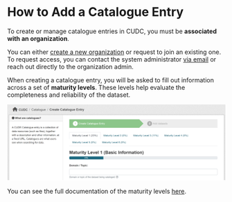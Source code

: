 # How to Add a Catalogue Entry

To create or manage catalogue entries in CUDC, you must be **associated with an organization**.

You can either [create a new organization](/organization/new) or request to join an existing one. To request access, you can contact the system administrator [via email](mailto:support@mail.urbandatacentre.ca) or reach out directly to the organization admin.


When creating a catalogue entry, you will be asked to fill out information across a set of **maturity levels**. These levels help evaluate the completeness and reliability of the dataset.

![Maturity Levels]( images/image-4.png )

You can see the full documentation of the maturity levels [here](/udc-react/faq/maturity-levels).


